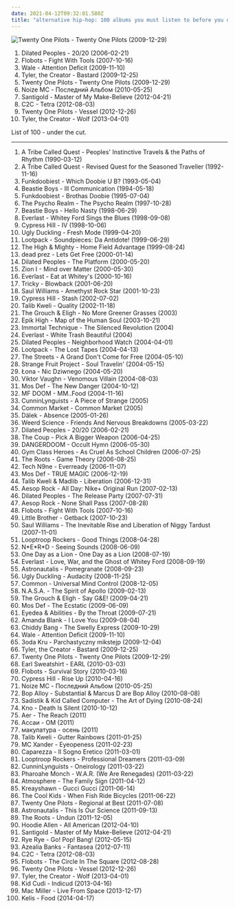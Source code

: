 ```yaml
---
date: 2021-04-12T09:32:01.580Z
title: "alternative hip-hop: 100 albums you must listen to before you die"
---
```

![Twenty One Pilots - Twenty One Pilots (2009-12-29)](http://coverartarchive.org/release/f962ee2d-41cd-4a47-8f8c-dc402eacfaf3/10077631133-500.jpg "Twenty One Pilots - Twenty One Pilots (2009-12-29)")
<ol class="albums">
<li data-cover="http://coverartarchive.org/release/c6647f41-74bf-4eab-b4ab-5f7fa32ae7aa/15794553870-500.jpg" data-tags="hip-hop, alternative hip-hop" role="button">Dilated Peoples - 20/20 (2006-02-21)</li>
<li data-cover="http://coverartarchive.org/release/c46652d5-53ec-4c2e-aeb2-a65852099d3c/1398538098-500.jpg" data-tags="hip-hop" role="button">Flobots - Fight With Tools (2007-10-16)</li>
<li data-cover="http://coverartarchive.org/release/7fe11570-db06-4d5a-8e53-d841c8cc6b37/6032925292-500.jpg" data-tags="hip hop" role="button">Wale - Attention Deficit (2009-11-10)</li>
<li data-cover="http://coverartarchive.org/release/f92d68fa-db21-4938-b72d-bfe05256e13f/1674767529-500.jpg" data-tags="rap, horrorcore" role="button">Tyler, the Creator - Bastard (2009-12-25)</li>
<li data-cover="http://coverartarchive.org/release/f962ee2d-41cd-4a47-8f8c-dc402eacfaf3/10077631133-500.jpg" data-tags="hip-hop, indie, alternative, emo, rap, alternative pop, alternative hip-hop, pop rap, twenty one pilots,  alternative,  indie pop,  pop,  male vocalists,  alternative pop,  emo,  emo pop" role="button">Twenty One Pilots - Twenty One Pilots (2009-12-29)</li>
<li data-cover="http://coverartarchive.org/release/4b694997-ffff-4e17-b3fa-2eff8fd5e30e/10588245317-500.jpg" data-tags="nozi mc, russian, alternative hip-hop" role="button">Noize MC - Последний Альбом (2010-05-25)</li>
<li data-cover="http://coverartarchive.org/release/d80496fb-c5ea-4625-adb3-1b3dbabd0fae/2216131525-500.jpg" data-tags="electronic, indie, dub, new wave" role="button">Santigold - Master of My Make-Believe (2012-04-21)</li>
<li data-cover="http://coverartarchive.org/release/8befc8d5-2418-459a-9001-85afb05a0aad/1913101833-500.jpg" data-tags="electro" role="button">C2C - Tetra (2012-08-03)</li>
<li data-cover="http://coverartarchive.org/release/77f25b0b-bb51-44fb-b7b5-9c5c391769dd/7221126832-500.jpg" data-tags="alternative" role="button">Twenty One Pilots - Vessel (2012-12-26)</li>
<li data-cover="http://coverartarchive.org/release/28b3139a-1905-4978-9004-9a170b1b64c6/8854274705-500.jpg" data-tags="hip-hop, rap" role="button">Tyler, the Creator - Wolf (2013-04-01)</li>
</ol>
List of 100 - under the cut.
<!-- more -->

_________________

<ol class="albums">
<li data-cover="http://coverartarchive.org/release/a30577af-64e7-3e86-9930-556e3e5357b5/2934705740-500.jpg" data-tags="hip-hop" role="button">
A Tribe Called Quest - Peoples' Instinctive Travels & the Paths of Rhythm (1990-03-12)
</li>
<li data-cover="https://img.discogs.com/yHfAagQxkLUKSbPunOauh4xD12c=/fit-in/600x600/filters:strip_icc():format(jpeg):mode_rgb():quality(90)/discogs-images/R-5408733-1392627713-8707.jpeg.jpg" data-tags="hip hop, hiphop" role="button">
A Tribe Called Quest - Revised Quest for the Seasoned Traveller (1992-11-16)
</li>
<li data-cover="https://img.discogs.com/CISzqiFmRulElecW-IrSwFgywiM=/fit-in/600x921/filters:strip_icc():format(jpeg):mode_rgb():quality(90)/discogs-images/R-2697116-1566057935-6023.jpeg.jpg" data-tags="rap" role="button">
Funkdoobiest - Which Doobie U B? (1993-05-04)
</li>
<li data-cover="https://img.discogs.com/x-XBH8YKpwmafthP8SsFian0t6s=/fit-in/600x591/filters:strip_icc():format(jpeg):mode_rgb():quality(90)/discogs-images/R-6458210-1465577851-2875.jpeg.jpg" data-tags="hip-hop" role="button">
Beastie Boys - Ill Communication (1994-05-18)
</li>
<li data-cover="http://coverartarchive.org/release/0f6fe239-d416-4dbb-9f80-86cd5d6428f9/22927814474-500.jpg" data-tags="rap" role="button">
Funkdoobiest - Brothas Doobie (1995-07-04)
</li>
<li data-cover="http://coverartarchive.org/release/4cb7e36a-21ca-41c5-a67f-b5ab8697f3b2/6670711958-500.jpg" data-tags="hip-hop" role="button">
The Psycho Realm - The Psycho Realm (1997-10-28)
</li>
<li data-cover="http://coverartarchive.org/release/84a4ba6a-cc66-4a8b-b443-198646fbf85f/8508204852-500.jpg" data-tags="hip-hop, rap" role="button">
Beastie Boys - Hello Nasty (1998-06-29)
</li>
<li data-cover="http://coverartarchive.org/release/1e4d0890-9ee0-4020-a9dc-8528208fd3ab/1675399328-500.jpg" data-tags="albums by:everlast, rock" role="button">
Everlast - Whitey Ford Sings the Blues (1998-09-08)
</li>
<li data-cover="http://coverartarchive.org/release/b34d3b22-9b21-44a1-bbef-6ebc05bed361/5131421085-500.jpg" data-tags="hip-hop" role="button">
Cypress Hill - IV (1998-10-06)
</li>
<li data-cover="http://coverartarchive.org/release/fb28eabe-1737-47f2-a45d-d320e96bede5/3376942021-500.jpg" data-tags="hip hop" role="button">
Ugly Duckling - Fresh Mode (1999-04-20)
</li>
<li data-cover="http://coverartarchive.org/release/33420fae-4cf2-3aa2-b34f-708c4584a192/14285387016-500.jpg" data-tags="stones throw" role="button">
Lootpack - Soundpieces: Da Antidote! (1999-06-29)
</li>
<li data-cover="http://coverartarchive.org/release/80dc9693-3e9a-4570-8452-6ce3d6fb31d1/4528884990-500.jpg" data-tags="hip-hop, rap, underground hip-hop, 90s, alternative hip-hop, hhc 95-05 top 100, rawkus, hood, hot song, good new music, middle finger, he cuts so fresh" role="button">
The High & Mighty - Home Field Advantage (1999-08-24)
</li>
<li data-cover="https://img.discogs.com/iLkCCAozsFMzR5zKato975r0dyc=/fit-in/596x600/filters:strip_icc():format(jpeg):mode_rgb():quality(90)/discogs-images/R-10899981-1506192162-6403.jpeg.jpg" data-tags="hip-hop, revolutionary" role="button">
dead prez - Lets Get Free (2000-01-14)
</li>
<li data-cover="https://img.discogs.com/CFxnuJL6e6tYnUautoJ9-IiHPN8=/fit-in/400x400/filters:strip_icc():format(jpeg):mode_rgb():quality(90)/discogs-images/R-1938276-1263664672.jpeg.jpg" data-tags="hip-hop, rap, underground hip-hop, east coast rap" role="button">
Dilated Peoples - The Platform (2000-05-20)
</li>
<li data-cover="http://coverartarchive.org/release/0c2c5aed-e1cf-3dc7-82c8-7936611d73f7/15200268076-500.jpg" data-tags="hiphop" role="button">
Zion I - Mind over Matter (2000-05-30)
</li>
<li data-cover="http://coverartarchive.org/release/a9316270-de2f-474d-a90a-64b87c8552e0/17553518656-500.jpg" data-tags="rock" role="button">
Everlast - Eat at Whitey's (2000-10-16)
</li>
<li data-cover="https://img.discogs.com/PGUuH0Vf9pSYFpNUt1bjQ_iyT6k=/fit-in/508x500/filters:strip_icc():format(jpeg):mode_rgb():quality(90)/discogs-images/R-2252237-1342980339-4303.jpeg.jpg" data-tags="trip-hop" role="button">
Tricky - Blowback (2001-06-20)
</li>
<li data-cover="http://coverartarchive.org/release/d23bd8bc-44f4-452d-b3c7-0ef0411ffbe7/23983612574-500.jpg" data-tags="hip hop, hip-hop" role="button">
Saul Williams - Amethyst Rock Star (2001-10-23)
</li>
<li data-cover="https://img.discogs.com/j1P_Q7OyHn4x7kbQYB6KtaDzElU=/fit-in/600x521/filters:strip_icc():format(jpeg):mode_rgb():quality(90)/discogs-images/R-1121255-1615768683-5521.jpeg.jpg" data-tags="hip-hop, alternative hip-hop" role="button">
Cypress Hill - Stash (2002-07-02)
</li>
<li data-cover="http://coverartarchive.org/release/07041b80-aa46-4f9f-bd7e-d4400d627180/2801140623-500.jpg" data-tags="hip-hop" role="button">
Talib Kweli - Quality (2002-11-18)
</li>
<li data-cover="https://img.discogs.com/RyfpWzVEXxoUu2jAOi7i0MczKNo=/fit-in/350x350/filters:strip_icc():format(jpeg):mode_rgb():quality(90)/discogs-images/R-6320447-1416399159-6393.jpeg.jpg" data-tags="hip hop, alternative hip-hop" role="button">
The Grouch & Eligh - No More Greener Grasses (2003)
</li>
<li data-cover="https://img.discogs.com/nCjk3Pxqzl51cxGyoUkRP8l8Izk=/fit-in/592x600/filters:strip_icc():format(jpeg):mode_rgb():quality(90)/discogs-images/R-3037179-1312812154.jpeg.jpg" data-tags="underground hip-hop, k-hiphop, alternative hip-hop, korean hip-hop" role="button">
Epik High - Map of the Human Soul (2003-10-21)
</li>
<li data-cover="http://coverartarchive.org/release/a6e65a1d-3948-497f-8a0b-e769c1378793/4794566468-500.jpg" data-tags="alternative hip-hop, excellent lyricism, educate yourself, real life rhymes, lyrics to learn from" role="button">
Immortal Technique - The Silenced Revolution (2004)
</li>
<li data-cover="https://img.discogs.com/xdYNTGT-Q2m47QmLbwzyEuL7zII=/fit-in/472x464/filters:strip_icc():format(jpeg):mode_rgb():quality(90)/discogs-images/R-3243290-1378870863-5538.jpeg.jpg" data-tags="hip-hop, rock" role="button">
Everlast - White Trash Beautiful (2004)
</li>
<li data-cover="http://coverartarchive.org/release/961a9baf-2171-3502-93cd-81ad0408a0f4/15794565428-500.jpg" data-tags="hip-hop, alternative hip-hop" role="button">
Dilated Peoples - Neighborhood Watch (2004-04-01)
</li>
<li data-cover="http://coverartarchive.org/release/bc6fe60e-7e41-4f08-ba55-382dfffe59e9/14273145727-500.jpg" data-tags="hip-hop, hip hop, rap, jazz fusion, alternative hip-hop" role="button">
Lootpack - The Lost Tapes (2004-04-13)
</li>
<li data-cover="http://coverartarchive.org/release/2e24044e-a62d-38cd-a81c-bb18568d69f7/16604406384-500.jpg" data-tags="hip-hop, hip hop" role="button">
The Streets - A Grand Don't Come for Free (2004-05-10)
</li>
<li data-cover="https://img.discogs.com/fD7yeprYboFZ-9aswHGc2poxs-8=/fit-in/372x330/filters:strip_icc():format(jpeg):mode_rgb():quality(90)/discogs-images/R-425841-1309627906.jpeg.jpg" data-tags="hip hop, alternative hip-hop" role="button">
Strange Fruit Project - Soul Travelin' (2004-05-15)
</li>
<li data-cover="http://coverartarchive.org/release/c723208b-989f-41fb-bb63-235b1bbc3830/6854999473-500.jpg" data-tags="polish" role="button">
Łona - Nic Dziwnego (2004-05-20)
</li>
<li data-cover="http://coverartarchive.org/release/693379ce-68dc-4db4-b377-30a8247a529b/4801859145-500.jpg" data-tags="hip-hop" role="button">
Viktor Vaughn - Venomous Villain (2004-08-03)
</li>
<li data-cover="http://coverartarchive.org/release/56c76359-e7d8-465c-8e84-fdcce75dbb80/2977936650-500.jpg" data-tags="hip-hop, hip hop" role="button">
Mos Def - The New Danger (2004-10-12)
</li>
<li data-cover="https://img.discogs.com/UjsKkHh5Px5-9nu6qaFI4y7X100=/fit-in/566x566/filters:strip_icc():format(jpeg):mode_rgb():quality(90)/discogs-images/R-1047581-1587057449-6690.jpeg.jpg" data-tags="hip-hop, rap" role="button">
MF DOOM - MM..Food (2004-11-16)
</li>
<li data-cover="http://coverartarchive.org/release/ae68abf2-c6f2-4a21-9a42-8322a643bad4/8736889604-500.jpg" data-tags="hip hop" role="button">
CunninLynguists - A Piece of Strange (2005)
</li>
<li data-cover="http://coverartarchive.org/release/dc879fc4-6855-43f7-afe6-ee8437fda951/15079203249-500.jpg" data-tags="hip-hop, underground hip-hop, conscious hip-hop" role="button">
Common Market - Common Market (2005)
</li>
<li data-cover="https://img.discogs.com/VlXTau7FjwjD25UR11xmseduAug=/fit-in/600x593/filters:strip_icc():format(jpeg):mode_rgb():quality(90)/discogs-images/R-317568-1241211810.jpeg.jpg" data-tags="hip-hop, abstract hip-hop, experimental hip-hop" role="button">
Dälek - Absence (2005-01-26)
</li>
<li data-cover="https://img.discogs.com/lgHgh8vCg-GD94E7lya4KOA_xSA=/fit-in/470x470/filters:strip_icc():format(jpeg):mode_rgb():quality(90)/discogs-images/R-2923753-1307512573.jpeg.jpg" data-tags="hip-hop, alternative hip-hop" role="button">
Weerd Science - Friends And Nervous Breakdowns (2005-03-22)
</li>
<li data-cover="http://coverartarchive.org/release/c6647f41-74bf-4eab-b4ab-5f7fa32ae7aa/15794553870-500.jpg" data-tags="hip-hop, alternative hip-hop" role="button">
Dilated Peoples - 20/20 (2006-02-21)
</li>
<li data-cover="http://coverartarchive.org/release/e69b2cbb-bf35-41d0-a6a6-8d2fedd9d778/5651213506-500.jpg" data-tags="hip-hop, hip hop" role="button">
The Coup - Pick A Bigger Weapon (2006-04-25)
</li>
<li data-cover="https://via.placeholder.com/450" data-tags="hip-hop, rap, underground hip-hop, alternative hip-hop" role="button">
DANGERDOOM - Occult Hymn (2006-05-30)
</li>
<li data-cover="https://img.discogs.com/_pytQNoFquAHXxTr4S3Gy2D3VWo=/fit-in/189x189/filters:strip_icc():format(jpeg):mode_rgb():quality(90)/discogs-images/R-796427-1174893064.jpeg.jpg" data-tags="hip-hop" role="button">
Gym Class Heroes - As Cruel As School Children (2006-07-25)
</li>
<li data-cover="https://img.discogs.com/vJCvSS6S95nfXvm5FYP-_rDcD6E=/fit-in/590x588/filters:strip_icc():format(jpeg):mode_rgb():quality(90)/discogs-images/R-780773-1167308486.jpeg.jpg" data-tags="hip-hop" role="button">
The Roots - Game Theory (2006-08-25)
</li>
<li data-cover="http://coverartarchive.org/release/21b03748-3bb5-4b24-8e7d-14e47eee80ca/13921216200-500.jpg" data-tags="rap, rapcore, alternative hip-hop" role="button">
Tech N9ne - Everready (2006-11-07)
</li>
<li data-cover="http://coverartarchive.org/release/c8dcdb67-d137-4fd8-bbf0-3d043e85a06f/3361363395-500.jpg" data-tags="hip hop" role="button">
Mos Def - TRUE MAGIC (2006-12-19)
</li>
<li data-cover="https://img.discogs.com/JYt7-eh8kUxyf6HWwxSIELxI1RI=/fit-in/484x500/filters:strip_icc():format(jpeg):mode_rgb():quality(90)/discogs-images/R-871335-1167642514.jpeg.jpg" data-tags="hip-hop, hip hop, underground hip-hop, alternative hip-hop, jazz-hop, east coast rap, good hip-hop" role="button">
Talib Kweli & Madlib - Liberation (2006-12-31)
</li>
<li data-cover="https://img.discogs.com/MxIEbXM2FfNC6CFSi0FE9fuaamE=/fit-in/600x600/filters:strip_icc():format(jpeg):mode_rgb():quality(90)/discogs-images/R-1122226-1193789791.jpeg.jpg" data-tags="hip hop, rock, alternative, alternative hip-hop" role="button">
Aesop Rock - All Day: Nike+ Original Run (2007-02-13)
</li>
<li data-cover="http://coverartarchive.org/release/af41a978-6f41-466c-9db8-63d3936193d2/18899274102-500.jpg" data-tags="hip hop" role="button">
Dilated Peoples - The Release Party (2007-07-31)
</li>
<li data-cover="http://coverartarchive.org/release/b0885908-cbe2-4e51-95d8-c4f3b9721ad6/2386174869-500.jpg" data-tags="hip-hop" role="button">
Aesop Rock - None Shall Pass (2007-08-28)
</li>
<li data-cover="http://coverartarchive.org/release/c46652d5-53ec-4c2e-aeb2-a65852099d3c/1398538098-500.jpg" data-tags="hip-hop" role="button">
Flobots - Fight With Tools (2007-10-16)
</li>
<li data-cover="http://coverartarchive.org/release/2d11f1fd-2383-41b5-9c12-83df182ebdbf/1448823036-500.jpg" data-tags="hip-hop, hip hop, soul" role="button">
Little Brother - Getback (2007-10-23)
</li>
<li data-cover="http://coverartarchive.org/release/0a8a4523-0288-467b-b028-0b0e72dd52b7/2810122194-500.jpg" data-tags="trent reznor, alternative hip-hop" role="button">
Saul Williams - The Inevitable Rise and Liberation of Niggy Tardust (2007-11-01)
</li>
<li data-cover="http://coverartarchive.org/release/542f1d3a-91ea-4501-82b8-bba39f0eab13/22549698830-500.jpg" data-tags="hip-hop" role="button">
Looptroop Rockers - Good Things (2008-04-28)
</li>
<li data-cover="https://img.discogs.com/sAHiZ1GQVMxSrV1dwSAi5FPOqL4=/fit-in/600x600/filters:strip_icc():format(jpeg):mode_rgb():quality(90)/discogs-images/R-3646806-1516228829-9542.jpeg.jpg" data-tags="hip-hop" role="button">
N*E*R*D - Seeing Sounds (2008-06-09)
</li>
<li data-cover="https://img.discogs.com/mkLY91OJiGwNvrwxERyq50J4Mz8=/fit-in/600x600/filters:strip_icc():format(jpeg):mode_rgb():quality(90)/discogs-images/R-1404325-1580767308-9603.png.jpg" data-tags="alternative rock, rapcore" role="button">
One Day as a Lion - One Day as a Lion (2008-07-19)
</li>
<li data-cover="http://coverartarchive.org/release/b8d9eca5-3187-476a-88b8-ce56cb4dfb0d/27286047845-500.jpg" data-tags="hip hop, rock, blues" role="button">
Everlast - Love, War, and the Ghost of Whitey Ford (2008-09-19)
</li>
<li data-cover="http://coverartarchive.org/release/9bfb0888-079c-4928-96ff-0a8fbf4e0092/2201133972-500.jpg" data-tags="hip-hop" role="button">
Astronautalis - Pomegranate (2008-09-23)
</li>
<li data-cover="https://img.discogs.com/-xfuayI-hGFI4IGLCKfmjdadnYs=/fit-in/600x600/filters:strip_icc():format(jpeg):mode_rgb():quality(90)/discogs-images/R-1577171-1402651151-5162.jpeg.jpg" data-tags="hip hop, groovy, alternative hip-hop" role="button">
Ugly Duckling - Audacity (2008-11-25)
</li>
<li data-cover="http://coverartarchive.org/release/e615115f-81cc-4647-bde5-eff6d6828cf7/21276824220-500.jpg" data-tags="hip-hop" role="button">
Common - Universal Mind Control (2008-12-05)
</li>
<li data-cover="http://coverartarchive.org/release/050fd0a7-6dfd-4db8-baca-e57375ac9eff/4520585290-500.jpg" data-tags="hip hop, dance, funk, alternative hip-hop" role="button">
N.A.S.A. - The Spirit of Apollo (2009-02-13)
</li>
<li data-cover="https://img.discogs.com/RyfpWzVEXxoUu2jAOi7i0MczKNo=/fit-in/350x350/filters:strip_icc():format(jpeg):mode_rgb():quality(90)/discogs-images/R-6320447-1416399159-6393.jpeg.jpg" data-tags="hip hop, alternative hip-hop, underground hiphop" role="button">
The Grouch & Eligh - Say G&E! (2009-04-21)
</li>
<li data-cover="http://coverartarchive.org/release/c131cfbf-5024-4a50-a27b-366f04d3fcd8/1674181130-500.jpg" data-tags="hip hop, hip-hop" role="button">
Mos Def - The Ecstatic (2009-06-09)
</li>
<li data-cover="http://coverartarchive.org/release/ec0ec5b0-de57-410d-a640-8e072cc13f10/3436243526-500.jpg" data-tags="hip-hop, grunge, experimental, indie rock, underground hip-hop, alternative hip-hop, rap rock, my fav, parts of the body" role="button">
Eyedea & Abilities - By the Throat (2009-07-21)
</li>
<li data-cover="https://img.discogs.com/_gMnPujlN9AT4zUPw0Ct1BHZNsQ=/fit-in/320x303/filters:strip_icc():format(jpeg):mode_rgb():quality(90)/discogs-images/R-1876353-1249499089.jpeg.jpg" data-tags="electronic" role="button">
Amanda Blank - I Love You (2009-08-04)
</li>
<li data-cover="https://img.discogs.com/YNA3QFzyfL4lRKYkPbUXu955als=/fit-in/600x600/filters:strip_icc():format(jpeg):mode_rgb():quality(90)/discogs-images/R-6354960-1417205837-9595.jpeg.jpg" data-tags="electronic, hip hop, alternative, rap, groovy, alternative hip-hop" role="button">
Chiddy Bang - The Swelly Express (2009-10-29)
</li>
<li data-cover="http://coverartarchive.org/release/7fe11570-db06-4d5a-8e53-d841c8cc6b37/6032925292-500.jpg" data-tags="hip hop" role="button">
Wale - Attention Deficit (2009-11-10)
</li>
<li data-cover="http://coverartarchive.org/release/acc876c8-0c22-4c65-bbce-920d8a49eef9/8977335496-500.jpg" data-tags="hip hop, dancehall, alternative hip-hop" role="button">
3oda Kru - Parchastyczny mikstejp (2009-12-04)
</li>
<li data-cover="http://coverartarchive.org/release/f92d68fa-db21-4938-b72d-bfe05256e13f/1674767529-500.jpg" data-tags="rap, horrorcore" role="button">
Tyler, the Creator - Bastard (2009-12-25)
</li>
<li data-cover="http://coverartarchive.org/release/f962ee2d-41cd-4a47-8f8c-dc402eacfaf3/10077631133-500.jpg" data-tags="hip-hop, indie, alternative, emo, rap, alternative pop, alternative hip-hop, pop rap, twenty one pilots,  alternative,  indie pop,  pop,  male vocalists,  alternative pop,  emo,  emo pop" role="button">
Twenty One Pilots - Twenty One Pilots (2009-12-29)
</li>
<li data-cover="http://coverartarchive.org/release/30648efa-3981-409c-8f85-9b92e194d736/4765759405-500.jpg" data-tags="hardcore hip-hop" role="button">
Earl Sweatshirt - EARL (2010-03-03)
</li>
<li data-cover="https://img.discogs.com/jVhD2t-MCj52UbrwsoYG_YZAlzw=/fit-in/600x600/filters:strip_icc():format(jpeg):mode_rgb():quality(90)/discogs-images/R-2523458-1288654372.jpeg.jpg" data-tags="rock, alternative rock, hip-hop" role="button">
Flobots - Survival Story (2010-03-16)
</li>
<li data-cover="http://coverartarchive.org/release/f6f6704a-1bd1-4fa8-9acd-e340e669e48a/23246348312-500.jpg" data-tags="hip hop, hip-hop" role="button">
Cypress Hill - Rise Up (2010-04-16)
</li>
<li data-cover="http://coverartarchive.org/release/4b694997-ffff-4e17-b3fa-2eff8fd5e30e/10588245317-500.jpg" data-tags="nozi mc, russian, alternative hip-hop" role="button">
Noize MC - Последний Альбом (2010-05-25)
</li>
<li data-cover="https://img.discogs.com/gSig5ENnLIoTdQlG1VgUpmb5FIQ=/fit-in/350x350/filters:strip_icc():format(jpeg):mode_rgb():quality(90)/discogs-images/R-2664534-1295795284.png.jpg" data-tags="hip hop, alternative hip-hop" role="button">
Bop Alloy - Substantial & Marcus D are Bop Alloy (2010-08-08)
</li>
<li data-cover="http://coverartarchive.org/release/0b8b097a-361b-4947-a165-0bf3845bbcc5/5815888604-500.jpg" data-tags="hip hop, alternative hip-hop" role="button">
Sadistik & Kid Called Computer - The Art of Dying (2010-08-24)
</li>
<li data-cover="http://coverartarchive.org/release/d6d61b7d-6955-46ce-ba77-cfae76cf4fde/6289209896-500.jpg" data-tags="hip-hop" role="button">
Kno - Death Is Silent (2010-10-12)
</li>
<li data-cover="https://img.discogs.com/-paFE3NF4xDopsoDDYqb_0dLTXs=/fit-in/585x593/filters:strip_icc():format(jpeg):mode_rgb():quality(90)/discogs-images/R-1156665-1212757347.jpeg.jpg" data-tags="hip-hop, alternative hip-hop" role="button">
Aer - The Reach (2011)
</li>
<li data-cover="https://img.discogs.com/gPyYTAhmT-SyeMSguqoahNxLpEw=/fit-in/463x464/filters:strip_icc():format(jpeg):mode_rgb():quality(90)/discogs-images/R-3841187-1373451969-3806.jpeg.jpg" data-tags="hip-hop, trip-hop, rap, piano, atmospheric, alternative hip-hop" role="button">
Ассаи - ОМ (2011)
</li>
<li data-cover="http://coverartarchive.org/release/c643ae6b-5907-4d2b-ba77-4ed178426652/22556648412-500.jpg" data-tags="abstract hip-hop" role="button">
макулатура - осень (2011)
</li>
<li data-cover="https://img.discogs.com/QmiZqmwmdfr392KBGMCPo0Ln3ZQ=/fit-in/600x533/filters:strip_icc():format(jpeg):mode_rgb():quality(90)/discogs-images/R-2665892-1562547335-3836.jpeg.jpg" data-tags="hip hop, rap" role="button">
Talib Kweli - Gutter Rainbows (2011-01-25)
</li>
<li data-cover="https://img.discogs.com/kRCkorCNVqkcUzhDICBaA-loSmY=/fit-in/300x300/filters:strip_icc():format(jpeg):mode_rgb():quality(90)/discogs-images/R-3504467-1333053283.jpeg.jpg" data-tags="electronic, reggae, experimental, dubstep, idm, alternative hip-hop" role="button">
MC Xander - Eyeopeness (2011-02-23)
</li>
<li data-cover="http://coverartarchive.org/release/4560c527-adfb-4c17-ba12-b7d8ee9e34a5/6804876139-500.jpg" data-tags="rock, reggae, rap, crazy, song-writer, alternative hip-hop, 10s, cantautore, caparezza" role="button">
Caparezza - Il Sogno Eretico (2011-03-01)
</li>
<li data-cover="https://via.placeholder.com/450" data-tags="hip hop, groovy, alternative hip-hop" role="button">
Looptroop Rockers - Professional Dreamers (2011-03-09)
</li>
<li data-cover="http://coverartarchive.org/release/ac3b9888-d183-482f-a901-98adc841dc48/8576156326-500.jpg" data-tags="underground hip-hop, alternative hip-hop" role="button">
CunninLynguists - Oneirology (2011-03-22)
</li>
<li data-cover="https://img.discogs.com/LqHmpQmv7SQ4y0V9wI0BA-31EHo=/fit-in/445x400/filters:strip_icc():format(jpeg):mode_rgb():quality(90)/discogs-images/R-2788467-1301492671.jpeg.jpg" data-tags="hip hop, underground hip-hop" role="button">
Pharoahe Monch - W.A.R. (We Are Renegades) (2011-03-22)
</li>
<li data-cover="http://coverartarchive.org/release/1b6ace01-0554-431b-a2f9-4ea63c75e23c/955252091-500.jpg" data-tags="hip hop, alternative hip-hop" role="button">
Atmosphere - The Family Sign (2011-04-12)
</li>
<li data-cover="http://coverartarchive.org/release/65ba2f38-3e3c-4f8f-abc2-45d721c31b3b/2576455183-500.jpg" data-tags="kreayshawn" role="button">
Kreayshawn - Gucci Gucci (2011-06-14)
</li>
<li data-cover="http://coverartarchive.org/release/e1b98241-60d5-4895-8ee4-87f106bd8a24/4793484779-500.jpg" data-tags="hip-hop, rap, alternative hip-hop" role="button">
The Cool Kids - When Fish Ride Bicycles (2011-06-22)
</li>
<li data-cover="http://coverartarchive.org/release/f4a3f76f-959e-46e9-bfdb-59d8ba3066e1/3742879315-500.jpg" data-tags="electronic, rap" role="button">
Twenty One Pilots - Regional at Best (2011-07-08)
</li>
<li data-cover="http://coverartarchive.org/release/27b537fb-33ea-48ab-bb1e-7453aa0d7e1d/3258588413-500.jpg" data-tags="alternative" role="button">
Astronautalis - This Is Our Science (2011-09-13)
</li>
<li data-cover="http://coverartarchive.org/release/17105002-a6fd-4f92-9589-aa7f98073638/4785732549-500.jpg" data-tags="hip hop" role="button">
The Roots - Undun (2011-12-05)
</li>
<li data-cover="http://coverartarchive.org/release/f7b8fff0-445f-48ad-9b66-4e48c4060b4f/5507996174-500.jpg" data-tags="rap" role="button">
Hoodie Allen - All American (2012-04-10)
</li>
<li data-cover="http://coverartarchive.org/release/d80496fb-c5ea-4625-adb3-1b3dbabd0fae/2216131525-500.jpg" data-tags="electronic, indie, dub, new wave" role="button">
Santigold - Master of My Make-Believe (2012-04-21)
</li>
<li data-cover="http://coverartarchive.org/release/c413466c-4fa7-4009-9e84-f66ab6e25b83/982630096-500.jpg" data-tags="hip-hop, rap, electro, alternative hip-hop, baltimore club, most anticipated albums of 2011" role="button">
Rye Rye - Go! Pop! Bang! (2012-05-15)
</li>
<li data-cover="http://coverartarchive.org/release/c041d785-6b72-47f2-a8db-79fdb4067b4a/1472209895-500.jpg" data-tags="alternative, rap, hip-house, seapunk" role="button">
Azealia Banks - Fantasea (2012-07-11)
</li>
<li data-cover="http://coverartarchive.org/release/8befc8d5-2418-459a-9001-85afb05a0aad/1913101833-500.jpg" data-tags="electro" role="button">
C2C - Tetra (2012-08-03)
</li>
<li data-cover="http://coverartarchive.org/release/0bd679c7-bea0-4681-83c8-ea2bfecf3641/1865564816-500.jpg" data-tags="hip-hop, rock, alternative rock, rap, political, alternative hip-hop, rap rock" role="button">
Flobots - The Circle In The Square (2012-08-28)
</li>
<li data-cover="http://coverartarchive.org/release/77f25b0b-bb51-44fb-b7b5-9c5c391769dd/7221126832-500.jpg" data-tags="alternative" role="button">
Twenty One Pilots - Vessel (2012-12-26)
</li>
<li data-cover="http://coverartarchive.org/release/28b3139a-1905-4978-9004-9a170b1b64c6/8854274705-500.jpg" data-tags="hip-hop, rap" role="button">
Tyler, the Creator - Wolf (2013-04-01)
</li>
<li data-cover="http://coverartarchive.org/release/53351ea5-0a4f-42ff-9bee-4a7d3c43fda8/7420843359-500.jpg" data-tags="kid cudi" role="button">
Kid Cudi - Indicud (2013-04-16)
</li>
<li data-cover="http://coverartarchive.org/release/dee46bb1-a40f-4208-8bcc-a8c31a67adbc/6408762583-500.jpg" data-tags="hip-hop, hip hop, rap, alternative hip-hop, jazz hip-hop, mac miller" role="button">
Mac Miller - Live From Space (2013-12-17)
</li>
<li data-cover="https://img.discogs.com/fW5GbF5AiZEpzS9PAr3-IcDNe48=/fit-in/600x539/filters:strip_icc():format(jpeg):mode_rgb():quality(90)/discogs-images/R-14934050-1614784564-7963.jpeg.jpg" data-tags="soul, funk" role="button">
Kelis - Food (2014-04-17)
</li>
</ol>
